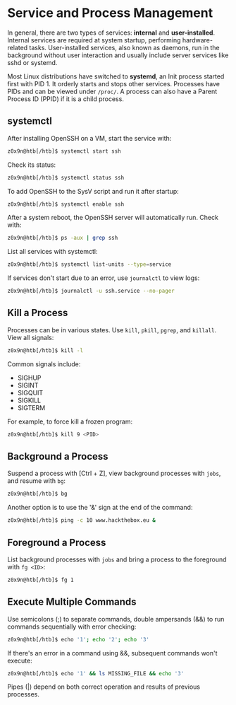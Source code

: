# Service and Process Management

In general, there are two types of services: **internal** and **user-installed**. Internal services are required at system startup, performing hardware-related tasks. User-installed services, also known as daemons, run in the background without user interaction and usually include server services like sshd or systemd.

Most Linux distributions have switched to **systemd**, an Init process started first with PID 1. It orderly starts and stops other services. Processes have PIDs and can be viewed under `/proc/`. A process can also have a Parent Process ID (PPID) if it is a child process.

## systemctl

After installing OpenSSH on a VM, start the service with:

```bash
z0x9n@htb[/htb]$ systemctl start ssh
```

Check its status:

```bash
z0x9n@htb[/htb]$ systemctl status ssh
```

To add OpenSSH to the SysV script and run it after startup:

```bash
z0x9n@htb[/htb]$ systemctl enable ssh
```

After a system reboot, the OpenSSH server will automatically run. Check with:

```bash
z0x9n@htb[/htb]$ ps -aux | grep ssh
```

List all services with systemctl:

```bash
z0x9n@htb[/htb]$ systemctl list-units --type=service
```

If services don't start due to an error, use `journalctl` to view logs:

```bash
z0x9n@htb[/htb]$ journalctl -u ssh.service --no-pager
```

## Kill a Process

Processes can be in various states. Use `kill`, `pkill`, `pgrep`, and `killall`. View all signals:

```bash
z0x9n@htb[/htb]$ kill -l
```

Common signals include:

- SIGHUP
- SIGINT
- SIGQUIT
- SIGKILL
- SIGTERM

For example, to force kill a frozen program:

```bash
z0x9n@htb[/htb]$ kill 9 <PID>
```

## Background a Process

Suspend a process with [Ctrl + Z], view background processes with `jobs`, and resume with `bg`:

```bash
z0x9n@htb[/htb]$ bg
```

Another option is to use the '&' sign at the end of the command:

```bash
z0x9n@htb[/htb]$ ping -c 10 www.hackthebox.eu &
```

## Foreground a Process

List background processes with `jobs` and bring a process to the foreground with `fg <ID>`:

```bash
z0x9n@htb[/htb]$ fg 1
```

## Execute Multiple Commands

Use semicolons (;) to separate commands, double ampersands (&&) to run commands sequentially with error checking:

```bash
z0x9n@htb[/htb]$ echo '1'; echo '2'; echo '3'
```

If there's an error in a command using &&, subsequent commands won't execute:

```bash
z0x9n@htb[/htb]$ echo '1' && ls MISSING_FILE && echo '3'
```

Pipes (|) depend on both correct operation and results of previous processes.
